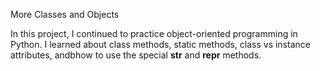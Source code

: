 More Classes and Objects

In this project, I continued to practice object-oriented programming in Python. I learned about class methods, static methods, class vs instance attributes, andbhow to use the special __str__ and __repr__ methods.
